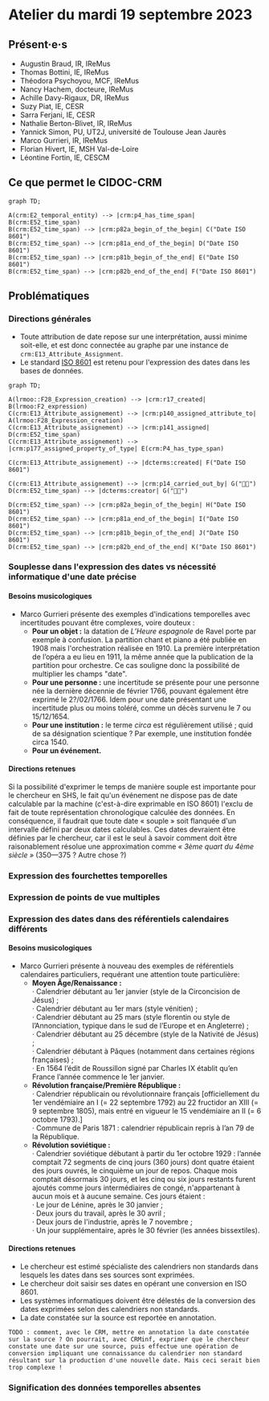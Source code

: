 # Atelier du mardi 19 septembre 2023

## Présent·e·s

- Augustin Braud, IR, IReMus
- Thomas Bottini, IE, IReMus
- Théodora Psychoyou, MCF, IReMus
- Nancy Hachem, docteure, IReMus
- Achille Davy-Rigaux, DR, IReMus
- Suzy Piat, IE, CESR
- Sarra Ferjani, IE, CESR
- Nathalie Berton-Blivet, IR, IReMus
- Yannick Simon, PU, UT2J, université de Toulouse Jean Jaurès
- Marco Gurrieri, IR, IReMus
- Florian Hivert, IE, MSH Val-de-Loire
- Léontine Fortin, IE, CESCM

## Ce que permet le CIDOC-CRM

```mermaid
graph TD;

A(crm:E2_temporal_entity) --> |crm:p4_has_time_span| B(crm:E52_time_span)
B(crm:E52_time_span) --> |crm:p82a_begin_of_the_begin| C("Date ISO 8601")
B(crm:E52_time_span) --> |crm:p81a_end_of_the_begin| D("Date ISO 8601")
B(crm:E52_time_span) --> |crm:p81b_begin_of_the_end| E("Date ISO 8601")
B(crm:E52_time_span) --> |crm:p82b_end_of_the_end| F("Date ISO 8601")
```

## Problématiques

### Directions générales

- Toute attribution de date repose sur une interprétation, aussi minime soit-elle, et est donc connectée au graphe par une instance de `crm:E13_Attribute_Assignment`.
- Le standard [ISO 8601](https://fr.wikipedia.org/wiki/ISO_8601) est retenu pour l'expression des dates dans les bases de données.

```mermaid
graph TD;

A(lrmoo::F28_Expression_creation) --> |crm:r17_created| B(lrmoo:F2_expression)
C(crm:E13_Attribute_assignement) --> |crm:p140_assigned_attribute_to| A(lrmoo:F28_Expression_creation)
C(crm:E13_Attribute_assignement) --> |crm:p141_assigned| D(crm:E52_time_span)
C(crm:E13_Attribute_assignement) --> |crm:p177_assigned_property_of_type| E(crm:P4_has_type_span)

C(crm:E13_Attribute_assignement) --> |dcterms:created| F("Date ISO 8601")

C(crm:E13_Attribute_assignement) --> |crm:p14_carried_out_by| G("👩‍🔬")
D(crm:E52_time_span) --> |dcterms:creator| G("👩‍🔬")

D(crm:E52_time_span) --> |crm:p82a_begin_of_the_begin| H("Date ISO 8601")
D(crm:E52_time_span) --> |crm:p81a_end_of_the_begin| I("Date ISO 8601")
D(crm:E52_time_span) --> |crm:p81b_begin_of_the_end| J("Date ISO 8601")
D(crm:E52_time_span) --> |crm:p82b_end_of_the_end| K("Date ISO 8601")
```

### Souplesse dans l'expression des dates vs nécessité informatique d'une date précise

#### Besoins musicologiques

- Marco Gurrieri présente des exemples d'indications temporelles avec incertitudes pouvant être complexes, voire douteux :
  - **Pour un objet :** la datation de _L’Heure espagnole_ de Ravel porte par exemple à confusion. La partition chant et piano a été publiée en 1908 mais l'orchestration réalisée en 1910. La première interprétation de l’opéra a eu lieu en 1911, la même année que la publication de la partition pour orchestre. Ce cas souligne donc la possibilité de multiplier les champs "date".
  - **Pour une personne :** une incertitude se présente pour une personne née la dernière décennie de février 1766, pouvant également être exprimé le 2?/02/1766. Idem pour une date présentant une incertitude plus ou moins toléré, comme un décès survenu le 7 ou 15/12/1654.
  - **Pour une institution :** le terme _circa_ est régulièrement utilisé ; quid de sa désignation scientique ? Par exemple, une institution fondée circa 1540.
  - **Pour un événement.**    

#### Directions retenues

Si la possibilité d'exprimer le temps de manière souple est importante pour le chercheur en SHS, le fait qu'un événement ne dispose pas de date calculable par la machine (c'est-à-dire exprimable en ISO 8601) l'exclu de fait de toute représentation chronologique calculée des données.
En conséquence, il faudrait que toute date « souple » soit flanquée d'un intervalle défini par deux dates calculables.
Ces dates devraient être définies par le chercheur, car il est le seul à savoir comment doit être raisonablement résolue une approximation comme *« 3ème quart du 4ème siècle »* (350—375 ? Autre chose ?)

### Expression des fourchettes temporelles

### Expression de points de vue multiples

### Expression des dates dans des référentiels calendaires différents

#### Besoins musicologiques

- Marco Gurrieri présente à nouveau des exemples de référentiels calendaires particuliers, requérant une attention toute particulière:
  - **Moyen Âge/Renaissance :**  
    · Calendrier débutant au 1er janvier (style de la Circoncision de Jésus) ;  
    · Calendrier débutant au 1er mars (style vénitien) ;  
    · Calendrier débutant au 25 mars (style florentin ou style de l’Annonciation, typique dans le sud de l’Europe et en Angleterre) ;  
    · Calendrier débutant au 25 décembre (style de la Nativité de Jésus) ;  
    · Calendrier débutant à Pâques (notamment dans certaines régions françaises) ;  
    · En 1564 l’édit de Roussillon signé par Charles IX établit qu’en France l’année commence le 1er janvier.
  - **Révolution française/Première République :**  
    · Calendrier républicain ou révolutionnaire français [officiellement du 1er vendémiaire an I (= 22 septembre 1792) au 22 fructidor an XIII (= 9 septembre 1805), mais entré en vigueur le 15 vendémiaire an II (= 6 octobre 1793).]    
    · Commune de Paris 1871 : calendrier républicain repris à l’an 79 de la République.  
  - **Révolution soviétique :**  
    · Calendrier soviétique débutant à partir du 1er octobre 1929 : l’année comptait 72 segments de cinq jours (360 jours) dont quatre étaient des jours ouvrés, le cinquième un jour de repos. Chaque mois comptait désormais 30 jours, et les cinq ou six jours restants furent ajoutés comme jours intermédiaires de congé, n'appartenant à aucun mois et à aucune semaine. Ces jours étaient :  
        · Le jour de Lénine, après le 30 janvier ;  
        · Deux jours du travail, après le 30 avril ;  
        · Deux jours de l'industrie, après le 7 novembre ;  
        · Un jour supplémentaire, après le 30 février (les années bissextiles).  

#### Directions retenues

- Le chercheur est estimé spécialiste des calendriers non standards dans lesquels les dates dans ses sources sont exprimées.
- Le chercheur doit saisir ses dates en opérant une conversion en ISO 8601.
- Les systèmes informatiques doivent être délestés de la conversion des dates exprimées selon des calendriers non standards.
- La date constatée sur la source est reportée en annotation.

```
TODO : comment, avec le CRM, mettre en annotation la date constatée sur la source ? On pourrait, avec CRMinf, exprimer que le chercheur constate une date sur une source, puis effectue une opération de conversion impliquant une connaissance du calendrier non standard résultant sur la production d'une nouvelle date. Mais ceci serait bien trop complexe !
```

### Signification des données temporelles absentes
